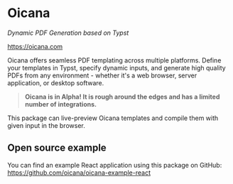 # Oicana
*Dynamic PDF Generation based on Typst*

https://oicana.com

Oicana offers seamless PDF templating across multiple platforms. Define your templates in Typst, specify dynamic inputs, and generate high quality PDFs from any environment - whether it's a web browser, server application, or desktop software.

> **Oicana is in Alpha! It is rough around the edges and has a limited number of integrations.**

This package can live-preview Oicana templates and compile them with given input in the browser.

## Open source example

You can find an example React application using this package on GitHub: https://github.com/oicana/oicana-example-react

